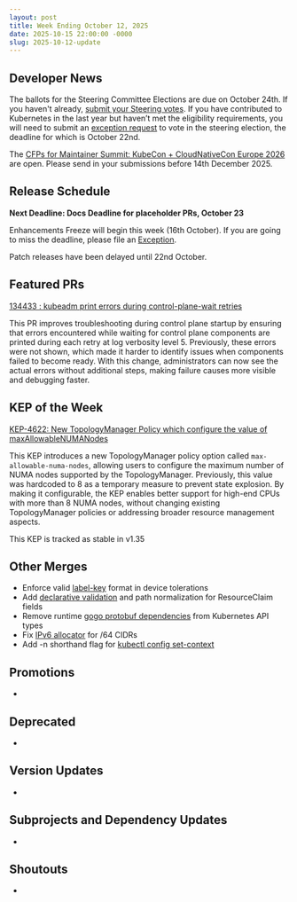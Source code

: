 ```yaml
---
layout: post
title: Week Ending October 12, 2025
date: 2025-10-15 22:00:00 -0000
slug: 2025-10-12-update
---
```


## Developer News

The ballots for the Steering Committee Elections are due on October 24th. If you haven't already, [submit your Steering votes]( https://elections.k8s.io). If you have contributed to Kubernetes in the last year but haven’t met the eligibility requirements, you will need to submit an [exception request](https://github.com/kubernetes/community/tree/master/elections/steering/2025#voter-exception) to vote in the steering election, the deadline for which is October 22nd.

The [CFPs for Maintainer Summit: KubeCon + CloudNativeCon Europe 2026](https://sessionize.com/maintainer-summit-eu-2026/) are open. Please send in your submissions before 14th December 2025.


## Release Schedule

**Next Deadline: Docs Deadline for placeholder PRs, October 23**

Enhancements Freeze will begin this week (16th October). If you are going to miss the deadline, please file an [Exception](https://github.com/kubernetes/sig-release/blob/master/releases/EXCEPTIONS.md).

Patch releases have been delayed until 22nd October.


## Featured PRs

[134433 : kubeadm print errors during control-plane-wait retries](https://github.com/kubernetes/kubernetes/pull/134433)

This PR improves troubleshooting during control plane startup by ensuring that errors encountered while waiting for control plane components are printed during each retry at log verbosity level 5. Previously, these errors were not shown, which made it harder to identify issues when components failed to become ready. With this change, administrators can now see the actual errors without additional steps, making failure causes more visible and debugging faster.


## KEP of the Week
[KEP-4622: New TopologyManager Policy which configure the value of maxAllowableNUMANodes](https://github.com/kubernetes/enhancements/blob/master/keps/sig-node/4622-topologymanager-max-allowable-numa-nodes/README.md)

This KEP introduces a new TopologyManager policy option called `max-allowable-numa-nodes`, allowing users to configure the maximum number of NUMA nodes supported by the TopologyManager. Previously, this value was hardcoded to 8 as a temporary measure to prevent state explosion. By making it configurable, the KEP enables better support for high-end CPUs with more than 8 NUMA nodes, without changing existing TopologyManager policies or addressing broader resource management aspects.

This KEP is tracked as stable in v1.35

## Other Merges

* Enforce valid [label-key](https://github.com/kubernetes/kubernetes/pull/134465) format in device tolerations
* Add [declarative validation](https://github.com/kubernetes/kubernetes/pull/134408) and path normalization for ResourceClaim fields
* Remove runtime [gogo protobuf dependencies](https://github.com/kubernetes/kubernetes/pull/134256) from Kubernetes API types
* Fix [IPv6 allocator](https://github.com/kubernetes/kubernetes/pull/134193) for /64 CIDRs
* Add -n shorthand flag for [kubectl config set-context](https://github.com/kubernetes/kubernetes/pull/134384)

## Promotions

*

## Deprecated

*

## Version Updates

*

## Subprojects and Dependency Updates

*

## Shoutouts

*
